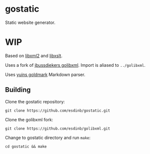 # gostatic
Static website generator.

# WIP

Based on [libxml2](https://gitlab.gnome.org/GNOME/libxml2) and [libxslt](https://gitlab.gnome.org/GNOME/libxslt).

Uses a fork of [jbussdiekers golibxml](https://github.com/jbussdieker/golibxml). Import is aliased to `../golibxml`.

Uses [yuins goldmark](https://github.com/yuin/goldmark) Markdown parser.

## Building

Clone the gostatic repository:

`git clone https://github.com/esdinb/gostatic.git`

Clone the golibxml fork:

`git clone https://github.com/esdinb/golibxml.git`

Change to gostatic directory and run `make`:

`cd gostatic && make`

